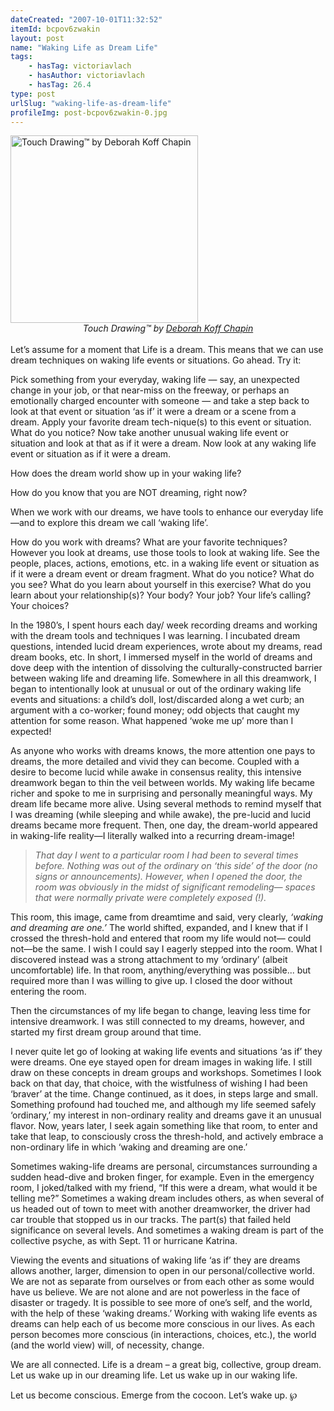 ```yaml
---
dateCreated: "2007-10-01T11:32:52"
itemId: bcpov6zwakin
layout: post
name: "Waking Life as Dream Life"
tags:
    - hasTag: victoriavlach
    - hasAuthor: victoriavlach
    - hasTag: 26.4
type: post
urlSlug: "waking-life-as-dream-life"
profileImg: post-bcpov6zwakin-0.jpg
---
```


<a href="https://touchdrawing.com/deborah/">
<img src="../images/post-bcpov6zwakin-0.jpg" alt="Touch Drawing™ by Deborah Koff Chapin" width="300" height="auto"/>
</a>
<!--nopreview--><div class="caption" style="text-align: center;"><i>Touch Drawing™ by <a href="https://touchdrawing.com/deborah/">Deborah Koff Chapin</a></i></div><!--/nopreview-->

<br>
Let’s assume for a moment that Life is a dream. This means that we can use dream techniques on waking life events or situations. Go ahead. Try it:

Pick something from your everyday, waking life — say, an unexpected change in your job, or that near-miss on the freeway, or perhaps an emotionally charged encounter with someone — and take a step back to look at that event or situation ‘as if’ it were a dream or a scene from a dream. Apply your favorite dream tech-nique(s) to this event or situation. What do you notice? Now take another unusual waking life event or situation and look at that as if it were a dream. Now look at any waking life event or situation as if it were a dream.

How does the dream world show up in your waking life?

How do you know that you are NOT dreaming, right now?

When we work with our dreams, we have tools to enhance our everyday life—and to explore this dream we call ‘waking life’.

How do you work with dreams? What are your favorite techniques? However you look at dreams, use those tools to look at waking life. See the people, places, actions, emotions, etc. in a waking life event or situation as if it were a dream event or dream fragment. What do you notice? What do you see? What do you learn about yourself in this exercise? What do you learn about your relationship(s)? Your body? Your job? Your life’s calling? Your choices?

In the 1980’s, I spent hours each day/ week recording dreams and working with the dream tools and techniques I was learning. I incubated dream questions, intended lucid dream experiences, wrote about my dreams, read dream books, etc. In short, I immersed myself in the world of dreams and dove deep with the intention of dissolving the culturally-constructed barrier between waking life and dreaming life. Somewhere in all this dreamwork, I began to intentionally look at unusual or out of the ordinary waking life events and situations: a child’s doll, lost/discarded along a wet curb; an argument with a co-worker; found money; odd objects that caught my attention for some reason. What happened ‘woke me up’ more than I expected!

As anyone who works with dreams knows, the more attention one pays to dreams, the more detailed and vivid they can become. Coupled with a desire to become lucid while awake in consensus reality, this intensive dreamwork began to thin the veil between worlds. My waking life became richer and spoke to me in surprising and personally meaningful ways. My dream life became more alive. Using several methods to remind myself that I was dreaming (while sleeping and while awake), the pre-lucid and lucid dreams became more frequent. Then, one day, the dream-world appeared in waking-life reality—I literally walked into a recurring dream-image!

> _That day I went to a particular room I had been to several times before. Nothing was out of the ordinary on ‘this side’ of the door (no signs or announcements). However, when I opened the door, the room was obviously in the midst of significant remodeling— spaces that were normally private were completely exposed (!)._

This room, this image, came from dreamtime and said, very clearly, _‘waking and dreaming are one.’_ The world shifted, expanded, and I knew that if I crossed the thresh-hold and entered that room my life would not— could not—be the same. I wish I could say I eagerly stepped into the room. What I discovered instead was a strong attachment to my ‘ordinary’ (albeit uncomfortable) life. In that room, anything/everything was possible... but required more than I was willing to give up. I closed the door without entering the room.

Then the circumstances of my life began to change, leaving less time for intensive dreamwork. I was still connected to my dreams, however, and started my first dream group around that time.

I never quite let go of looking at waking life events and situations ‘as if’ they were dreams. One eye stayed open for dream images in waking life. I still draw on these concepts in dream groups and workshops. Sometimes I look back on that day, that choice, with the wistfulness of wishing I had been ‘braver’ at the time. Change continued, as it does, in steps large and small. Something profound had touched me, and although my life seemed safely ‘ordinary,’ my interest in non-ordinary reality and dreams gave it an unusual flavor. Now, years later, I seek again something like that room, to enter and take that leap, to consciously cross the thresh-hold, and actively embrace a non-ordinary life in which ‘waking and dreaming are one.’

Sometimes waking-life dreams are personal, circumstances surrounding a sudden head-dive and broken finger, for example. Even in the emergency room, I joked/talked with my friend, “If this were a dream, what would it be telling me?” Sometimes a waking dream includes others, as when several of us headed out of town to meet with another dreamworker, the driver had car trouble that stopped us in our tracks. The part(s) that failed held significance on several levels. And sometimes a waking dream is part of the collective psyche, as with Sept. 11 or hurricane Katrina.

Viewing the events and situations of waking life ‘as if’ they are dreams allows another, larger, dimension to open in our personal/collective world. We are not as separate from ourselves or from each other as some would have us believe. We are not alone and are not powerless in the face of disaster or tragedy. It is possible to see more of one’s self, and the world, with the help of these ‘waking dreams.’ Working with waking life events as dreams can help each of us become more conscious in our lives. As each person becomes more conscious (in interactions, choices, etc.), the world (and the world view) will, of necessity, change.

We are all connected. Life is a dream – a great big, collective, group dream. Let us wake up in our dreaming life. Let us wake up in our waking life.

Let us become conscious. Emerge from the cocoon. Let’s wake up. ℘
